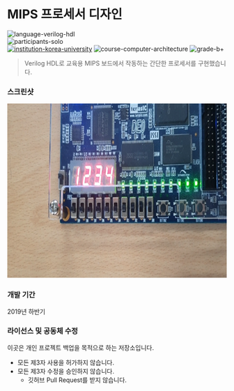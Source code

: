 # MIPS 프로세서 디자인

![language-verilog-hdl][language-verilog-hdl]
<br>
![participants-solo][participants-solo]
<br>
[![institution-korea-university][korea-university-image]][korea-university-cs-url]
![course-computer-architecture][course-cose222]
![grade-b+][grade-b+]

> Verilog HDL로 교육용 MIPS 보드에서 작동하는 간단한 프로세서를 구현했습니다.

### 스크린샷

<img src="documents/screenshot.png" height="400px">

### 개발 기간

2019년 하반기

### 라이선스 및 공동체 수정

이곳은 개인 프로젝트 백업을 목적으로 하는 저장소입니다.

  * 모든 제3자 사용을 허가하지 않습니다.
  * 모든 제3자 수정을 승인하지 않습니다.
    * 깃허브 Pull Request를 받지 않습니다.

<!-- Image definitions -->
[korea-university-image]: https://img.shields.io/badge/Institution-Korea%20University-red
[korea-university-cs-url]: http://cs.korea.ac.kr
[course-cose222]: https://img.shields.io/badge/Course-Computer%20Architecture-brightgreen
[language-verilog-hdl]: https://img.shields.io/badge/Language-Verilog%20HDL-orange
[grade-b+]: https://img.shields.io/badge/Grade-B%2B-yellow
[participants-solo]: https://img.shields.io/badge/Participants-Solo%20Project-7aa3cc
